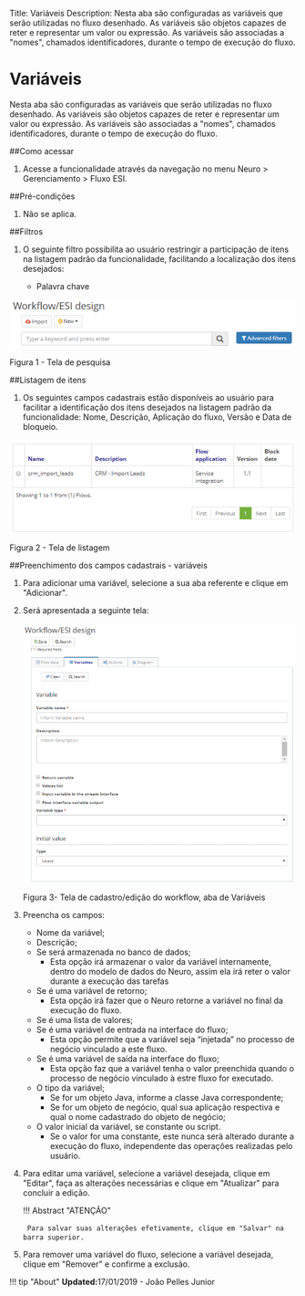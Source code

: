Title: Variáveis
Description: Nesta aba são configuradas as variáveis que serão utilizadas no fluxo desenhado. As variáveis são objetos capazes de reter e representar um valor ou expressão. As variáveis são associadas a "nomes", chamados identificadores, durante o tempo de execução do fluxo.    
# Variáveis 

Nesta aba são configuradas as variáveis que serão utilizadas no fluxo desenhado. As variáveis são objetos capazes de reter e representar um valor ou expressão. As variáveis são associadas a "nomes", chamados identificadores, durante o tempo de execução do fluxo.    

##Como acessar  

1. Acesse a funcionalidade através da navegação no menu Neuro > Gerenciamento > Fluxo ESI.  

##Pré-condições  

1. Não se aplica. 

##Filtros  

1. O seguinte filtro possibilita ao usuário restringir a participação de itens na listagem padrão da funcionalidade, facilitando a localização dos itens desejados:    

    * Palavra chave    

![Screenshot](images/Variables-fig01.png) 

Figura 1 - Tela de pesquisa  

##Listagem de itens 

1. Os seguintes campos cadastrais estão disponíveis ao usuário para facilitar a identificação dos itens desejados na listagem padrão da funcionalidade: Nome, Descrição, Aplicação do fluxo, Versão e Data de bloqueio.  

![Screenshot](images/Variables-fig02.png)

Figura 2 - Tela de listagem   

##Preenchimento dos campos cadastrais - variáveis     

1. Para adicionar uma variável, selecione a sua aba referente e clique em "Adicionar".    
2. Será apresentada a seguinte tela:    

    ![Screenshot](images/Variables-fig03.png)
    
    Figura 3- Tela de cadastro/edição do workflow, aba de Variáveis  

3. Preencha os campos:    

    * Nome da variável;  
    * Descrição;  
    * Se será armazenada no banco de dados;  
	    * Esta opção irá armazenar o valor da variável internamente, dentro do modelo de dados do Neuro, assim ela irá reter o valor             durante a execução das tarefas   
    * Se é uma variável de retorno;   
	    * Esta opção irá fazer que o Neuro retorne a variável no final da execução do fluxo.    
    * Se é uma lista de valores;  
    * Se é uma variável de entrada na interface do fluxo;  
	    * Esta opção permite que a variável seja “injetada” no processo de negócio vinculado a este fluxo.    
    * Se é uma variável de saída na interface do fluxo;   
	    * Esta opção faz que a variável tenha o valor preenchida quando o processo de negócio vinculado à estre fluxo for executado. 
    * O tipo da variável;  
	    * Se for um objeto Java, informe a classe Java correspondente;   
	    * Se for um objeto de negócio, qual sua aplicação respectiva e qual o nome cadastrado do objeto de negócio;   
    * O valor inicial da variável, se constante ou script.    
	    * Se o valor for uma constante, este nunca será alterado durante a execução do fluxo, independente das operações realizadas               pelo usuário.   

4. Para editar uma variável, selecione a variável desejada, clique em "Editar", faça as alterações necessárias e clique em "Atualizar" para concluir a edição.   

    !!! Abstract "ATENÇÃO"  

        Para salvar suas alterações efetivamente, clique em "Salvar" na barra superior.  

5. Para remover uma variável do fluxo, selecione a variável desejada, clique em "Remover" e confirme a exclusão.  
	

!!! tip "About"
    <b>Updated:</b>17/01/2019 - João Pelles Junior
